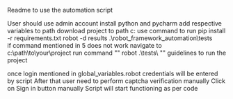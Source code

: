 Readme to use the automation script

User should use admin account
install python and pycharm
add respective variables to path
download project to path c:<user><project>
use command to run pip install -r requirements.txt
robot -d results .\robot_framework_automation\tests\
if command mentioned in 5 does not work navigate to c:\path\to\your\project
run command "" robot .\tests\ ""
guidelines to run the project

once login mentioned in global_variables.robot credentials will be entered by script
After that user need to perform captcha verification manually
Click on Sign in button manually
Script will start functioning as per code
